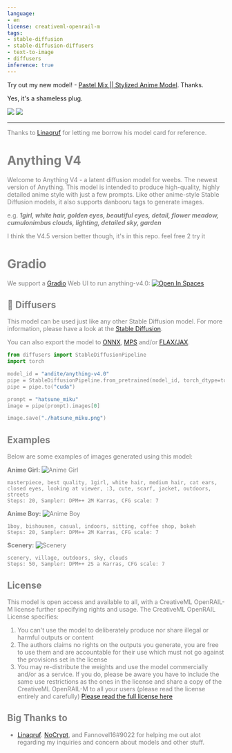 ```yaml
---
language:
- en
license: creativeml-openrail-m
tags:
- stable-diffusion
- stable-diffusion-diffusers
- text-to-image
- diffusers
inference: true
---
```


Try out my new model! - [Pastel Mix || Stylized Anime Model](https://huggingface.co/andite/pastel-mix). Thanks.

Yes, it's a shameless plug.

![](https://huggingface.co/andite/Pastel-Mix/resolve/main/example-images/grid-0020.png)
![](https://huggingface.co/andite/pastel-mix/resolve/main/example-images/grid-reimu.png)

-------

<font color="grey">Thanks to [Linaqruf](https://huggingface.co/Linaqruf) for letting me borrow his model card for reference.

# Anything V4

Welcome to Anything V4 - a latent diffusion model for weebs. The newest version of Anything. This model is intended to produce high-quality, highly detailed anime style with just a few prompts. Like other anime-style Stable Diffusion models, it also supports danbooru tags to generate images.

e.g. **_1girl, white hair, golden eyes, beautiful eyes, detail, flower meadow, cumulonimbus clouds, lighting, detailed sky, garden_** 

I think the V4.5 version better though, it's in this repo. feel free 2 try it 

# Gradio

We support a [Gradio](https://github.com/gradio-app/gradio) Web UI to run anything-v4.0:
[![Open In Spaces](https://camo.githubusercontent.com/00380c35e60d6b04be65d3d94a58332be5cc93779f630bcdfc18ab9a3a7d3388/68747470733a2f2f696d672e736869656c64732e696f2f62616467652f25463025394625413425393725323048756767696e67253230466163652d5370616365732d626c7565)](https://huggingface.co/spaces/akhaliq/anything-v4.0)

## 🧨 Diffusers

This model can be used just like any other Stable Diffusion model. For more information,
please have a look at the [Stable Diffusion](https://huggingface.co/docs/diffusers/api/pipelines/stable_diffusion).

You can also export the model to [ONNX](https://huggingface.co/docs/diffusers/optimization/onnx), [MPS](https://huggingface.co/docs/diffusers/optimization/mps) and/or [FLAX/JAX]().

```python
from diffusers import StableDiffusionPipeline
import torch

model_id = "andite/anything-v4.0"
pipe = StableDiffusionPipeline.from_pretrained(model_id, torch_dtype=torch.float16)
pipe = pipe.to("cuda")

prompt = "hatsune_miku"
image = pipe(prompt).images[0]

image.save("./hatsune_miku.png")
```

## Examples

Below are some examples of images generated using this model:

**Anime Girl:**
![Anime Girl](https://huggingface.co/andite/anything-v4.0/resolve/main/example-1.png)
```
masterpiece, best quality, 1girl, white hair, medium hair, cat ears, closed eyes, looking at viewer, :3, cute, scarf, jacket, outdoors, streets
Steps: 20, Sampler: DPM++ 2M Karras, CFG scale: 7
```
**Anime Boy:**
![Anime Boy](https://huggingface.co/andite/anything-v4.0/resolve/main/example-2.png)
```
1boy, bishounen, casual, indoors, sitting, coffee shop, bokeh
Steps: 20, Sampler: DPM++ 2M Karras, CFG scale: 7
```
**Scenery:**
![Scenery](https://huggingface.co/andite/anything-v4.0/resolve/main/example-4.png)
```
scenery, village, outdoors, sky, clouds
Steps: 50, Sampler: DPM++ 2S a Karras, CFG scale: 7
```

## License

This model is open access and available to all, with a CreativeML OpenRAIL-M license further specifying rights and usage.
The CreativeML OpenRAIL License specifies: 

1. You can't use the model to deliberately produce nor share illegal or harmful outputs or content 
2. The authors claims no rights on the outputs you generate, you are free to use them and are accountable for their use which must not go against the provisions set in the license
3. You may re-distribute the weights and use the model commercially and/or as a service. If you do, please be aware you have to include the same use restrictions as the ones in the license and share a copy of the CreativeML OpenRAIL-M to all your users (please read the license entirely and carefully)
[Please read the full license here](https://huggingface.co/spaces/CompVis/stable-diffusion-license)

## Big Thanks to

- [Linaqruf](https://huggingface.co/Linaqruf). [NoCrypt](https://huggingface.co/NoCrypt), and Fannovel16#9022 for helping me out alot regarding my inquiries and concern about models and other stuff.